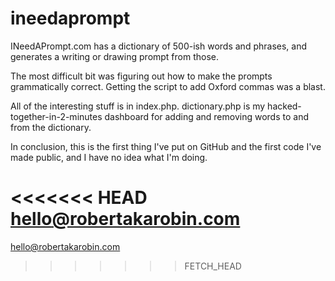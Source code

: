 ineedaprompt
============
INeedAPrompt.com has a dictionary of 500-ish words and phrases, and generates a writing or drawing prompt from those.

The most difficult bit was figuring out how to make the prompts grammatically correct. Getting the script to add Oxford commas was a blast.

All of the interesting stuff is in index.php. dictionary.php is my hacked-together-in-2-minutes dashboard for adding and removing words to and from the dictionary.

In conclusion, this is the first thing I've put on GitHub and the first code I've made public, and I have no idea what I'm doing.

<<<<<<< HEAD
hello@robertakarobin.com
=======
hello@robertakarobin.com
>>>>>>> FETCH_HEAD
